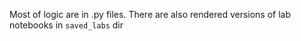 Most of logic are in .py files. There are also rendered versions of lab notebooks in `saved_labs` dir